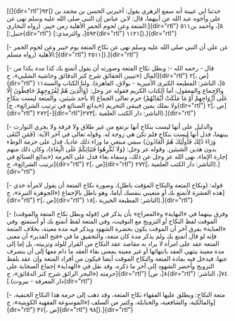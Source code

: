 [(]{dir="rtl"}۹۲[) حدثنا ابن عيينة أنه سمع الزهري يقول: أخبرني الحسن بن
محمد بن علي وأخوه عبد الله عن أبيهما، قال: لابن عباس إن النبي صلى الله
عليه وسلم نهى عن المتعة وعن لحوم الحمر الأهلية زمن خيبر. (رواه
البخاري:]{dir="rtl"} ٥۱۱٥[، وأحمد بن حنبل:]{dir="rtl"} ٥٩٢[،
والترمذي:]{dir="rtl"} ١١٢١[).]{dir="rtl"}

[- عن علي أن النبي صلى الله عليه وسلم نهى عن نكاح المتعة يوم خيبر وعن
لحوم الحمر الأهلية (رواه مسلم:]{dir="rtl"} ٢٥١١[).]{dir="rtl"}

[- قال - رحمه الله -: وبطل نكاح المتعة وصورته أن يقول أتمتع بك كذا مدة
بكذا من المال («تبيين الحقائق شرح كنز الدقائق وحاشية الشلبي»،
ج]{dir="rtl"} ۲[، ص]{dir="rtl"} ۱۱٥[، الناشر: المطبعة الكبرى الأميرية -
بولاق، القاهرة). ولنا الكتاب والسنة والإجماع والمعقول، أما الكتاب الكريم
فقوله عز وجل: {وَالَّذِينَ هُمْ لِفُرُوجِهِمْ حَافِظُونَ إِلَّا عَلَى أَزْوَاجِهِمْ أَوْ مَا مَلَكَتْ
أَيْمَانُهُمْ} حرم تعالى الجماع إلا بأحد شيئين، والمتعة ليست بنكاح ولا بملك
يمين فيبقى التحريم («بدائع الصنائع في ترتيب الشرائع»، ج]{dir="rtl"} ۲[،
ص]{dir="rtl"} ۲۷۲[-]{dir="rtl"}۲۷۳[، الناشر: دار الكتب
العلمية).]{dir="rtl"}

[- والدليل على أنها ليست بنكاح أنها ترتفع من غير طلاق ولا فرقة ولا يجري
التوارث بينهما، فدل أنها ليست بنكاح فلم تكن هي زوجة له. وقوله تعالى في
آخر الآية: {فَمَنِ ابْتَغَى وَرَاءَ ذَٰلِكَ فَأُولَٰئِكَ هُمُ الْعَادُونَ} سمي مبتغي ما وراء ذلك
عاديا، فدل على حرمة الوطء بدون هذين الشيئين. وقوله عز وجل: {وَلَا تُكْرِهُوا
فَتَيَاتِكُمْ عَلَى الْبِغَاءِ}، وكان ذلك منهم إجارة الإماء، نهى الله عز وجل عن ذلك،
وسماه بغاء فدل على الحرمة («بدائع الصنائع في ترتيب الشرائع»،
ج]{dir="rtl"} ۲[، ص]{dir="rtl"} ۲۷۲[، الناشر: دار الكتب
العلمية).]{dir="rtl"}

[- قوله: (ونكاح المتعة والنكاح المؤقت باطل)، وصورة نكاح المتعة أن يقول
لامرأة خذي هذه العشرة لأتمتع بك أو متعيني بنفسك أياما، وهو باطل بالإجماع
(«الجوهرة النيرة»، ج]{dir="rtl"} ۲[، ص]{dir="rtl"} ۱۸[، الناشر: المطبعة
الخيرية).]{dir="rtl"}

[- (قوله وبطل نكاح المتعة والموقت) وفرق بينهما في «النهاية» و«المعراج»
بأن يذكر في الموقت لفظ النكاح أو التزويج مع التوقيت، وفي المتعة لفظ
أتمتع بك أو أستمتع. وفي «العناية» بفرق آخر أن الموقت يكون بحضرة الشهود
ويذكر فيه مدة معينة، بخلاف المتعة فإنه لو قال أتمتع بك ولم يذكر مدة كان
متعة، والتحقيق ما في «فتح القدير» أن معنى المتعة عقد على امرأة لا يراد
به مقاصد عقد النكاح من القرار للولد وتربيته، بل إما إلى مدة معينة ينتهي
العقد بانتهائها أو غير معينة بمعنى بقاء العقد ما دام معها إلى أن ينصرف
عنها، فيدخل فيه بمادة المتعة والنكاح الموقت أيضا فيكون من أفراد المتعة
وإن عقد بلفظ التزويج وأحضر الشهود إلى آخر ما ذكره. وقد نقل في «الهداية»
إجماع الصحابة على حرمته («البحر الرائق شرح كنز الدقائق»، ج]{dir="rtl"}
٨[، ص]{dir="rtl"} ٧٤[، الناشر: دار المعرفة - بيروت).]{dir="rtl"}

[- متعة النكاح: ويطلق عليها الفقهاء نكاح المتعة، وقد ذهب إلى حرمة هذا
النكاح الحنفية، والمالكية، والشافعية، والحنابلة، وكثير من السلف
(«الموسوعة الفقهية الكويتية»، ج]{dir="rtl"} ۳۶[، ص]{dir="rtl"}
۹۸[).]{dir="rtl"}
